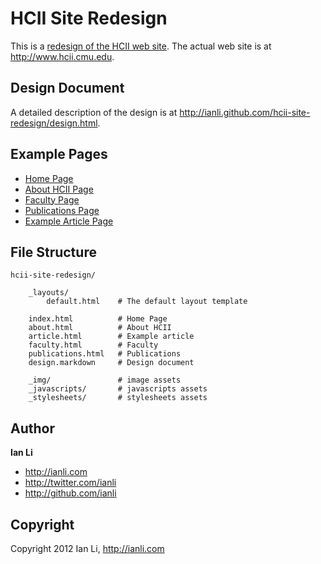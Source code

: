 HCII Site Redesign
==================

This is a [redesign of the HCII web site](http://ianli.github.com/hcii-site-redesign). The actual web site is at http://www.hcii.cmu.edu.


## Design Document

A detailed description of the design is at http://ianli.github.com/hcii-site-redesign/design.html.


## Example Pages

* [Home Page](http://ianli.github.com/hcii-site-redesign/index.html)
* [About HCII Page](http://ianli.github.com/hcii-site-redesign/about.html)
* [Faculty Page](http://ianli.github.com/hcii-site-redesign/faculty.html)
* [Publications Page](http://ianli.github.com/hcii-site-redesign/publications.html)
* [Example Article Page](http://ianli.github.com/hcii-site-redesign/article.html)


## File Structure

```text
hcii-site-redesign/

    _layouts/
        default.html    # The default layout template
    
    index.html          # Home Page
    about.html          # About HCII
    article.html        # Example article
    faculty.html        # Faculty
    publications.html   # Publications
    design.markdown     # Design document
    
    _img/               # image assets
    _javascripts/       # javascripts assets
    _stylesheets/       # stylesheets assets
```


## Author

**Ian Li**

- http://ianli.com
- http://twitter.com/ianli
- http://github.com/ianli

## Copyright

Copyright 2012 Ian Li, http://ianli.com